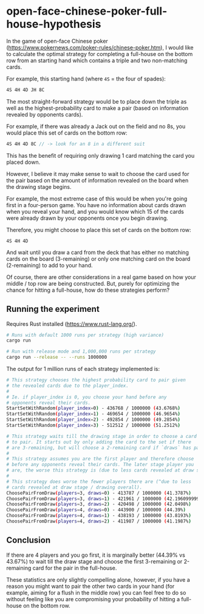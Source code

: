 # open-face-chinese-poker-full-house-hypothesis
In the game of open-face Chinese poker (https://www.pokernews.com/poker-rules/chinese-poker.htm), I would like to calculate the optimal strategy for completing a full-house on the bottom row from an starting hand which contains a triple and two non-matching cards.

For example, this starting hand (where `4S` = the four of spades):
```rust
4S 4H 4D JH 8C
```

The most straight-forward strategy would be to place down the triple as well as the highest-probability card to make a pair (based on information revealed by opponents cards).

For example, if there was already a Jack out on the field and no 8s, you would place this set of cards on the bottom row:
```rust
4S 4H 4D 8C // -> look for an 8 in a different suit
```

This has the benefit of requiring only drawing 1 card matching the card you placed down.

However, I believe it may make sense to wait to choose the card used for the pair based on the amount of information revealed on the board when the drawing stage begins.

For example, the most extreme case of this would be when you're going first in a four-person game. You have no information about cards drawn when you reveal your hand, and you would know which 15 of the cards were already drawn by your opponents once you begin drawing.

Therefore, you might choose to place this set of cards on the bottom row:
```
4S 4H 4D
```

And wait until you draw a card from the deck that has either no matching cards on the board (3-remaining) or only one matching card on the board (2-remaining) to add to your hand.

Of course, there are other considerations in a real game based on how your middle / top row are being constructed. But, purely for optimizing the chance for hitting a full-house, how do these strategies perform?

## Running the experiment
Requires Rust installed (https://www.rust-lang.org/).

```bash
# Runs with default 1000 runs per strategy (high variance)
cargo run

# Run with release mode and 1,000,000 runs per strategy
cargo run --release -- --runs 1000000
```

The output for 1 million runs of each strategy implemented is:
```bash
# This strategy chooses the highest probability card to pair given
# the revealed cards due to the player_index.
#
# Ie. if player_index is 0, you choose your hand before any
# opponents reveal their cards.
StartSetWithRandom(player_index=0) - 436768 / 1000000 (43.6768%)
StartSetWithRandom(player_index=1) - 469654 / 1000000 (46.9654%)
StartSetWithRandom(player_index=2) - 492854 / 1000000 (49.2854%)
StartSetWithRandom(player_index=3) - 512512 / 1000000 (51.2512%)

# This strategy waits till the drawing stage in order to choose a card
# to pair. It starts out by only adding the card to the set if there
# are 3-remaining, but will choose a 2-remaining card if `draws` has passed.
#
# This strategy assumes you are the first player and therefore choose
# before any opponents reveal their cards. The later stage player you
# are, the worse this strategy is (due to less cards revealed at draw stage).
#
# This strategy does worse the fewer players there are (^due to less
# cards revealed at draw stage / drawing overall).
ChoosePairFromDraw(players=3, draws=0) - 413787 / 1000000 (41.3787%)
ChoosePairFromDraw(players=3, draws=1) - 421961 / 1000000 (42.196099999999994%)
ChoosePairFromDraw(players=3, draws=2) - 420498 / 1000000 (42.0498%)
ChoosePairFromDraw(players=4, draws=0) - 443900 / 1000000 (44.39%)
ChoosePairFromDraw(players=4, draws=1) - 438193 / 1000000 (43.8193%)
ChoosePairFromDraw(players=4, draws=2) - 411987 / 1000000 (41.1987%)
```

## Conclusion
If there are 4 players and you go first, it is marginally better (44.39% vs 43.67%) to wait till the draw stage and choose the first 3-remaining or 2-remaining card for the pair in the full-house.

These statistics are only slightly compelling alone, however, if you have a reason you might want to pair the other two cards in your hand (for example, aiming for a flush in the middle row) you can feel free to do so without feeling like you are compromising your probability of hitting a full-house on the bottom row.
